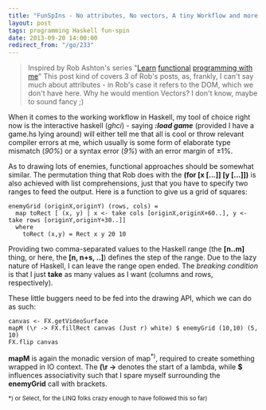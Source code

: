 ```yaml
---
title: "FunSpIns - No attributes, No vectors, A tiny Workflow and more squares"
layout: post
tags: programming Haskell fun-spin
date: 2013-09-20 14:00:00
redirect_from: "/go/233"
---
```


> Inspired by Rob Ashton's series "[Learn][1] [functional][2] [programming with me][3]"
This post kind of covers 3 of Rob's posts, as, frankly, I can't say much about attributes - in Rob's case it refers to the DOM, which we don't have here.
Why he would mention Vectors? I don't know, maybe to sound fancy ;)  

When it comes to the working workflow in Haskell, my tool of choice right now is the interactive haskell (*ghci*) - saying ***:load game*** (provided I have a game.hs lying around) will either tell me that all is cool or throw relevant compiler errors at me, which usually is some form of elaborate type mismatch (*90%*) or a syntax error (*9%*) with an error margin of &#177;1%.

As to drawing lots of enemies, functional approaches should be somewhat similar. The permutation thing that Rob does with the **(for [x [...]] [y [...]])** is also achieved with list comprehensions, just that you have to specify two ranges to feed the output. Here is a function to give us a grid of squares:

	enemyGrid (originX,originY) (rows, cols) = 
	  map toRect [ (x, y) | x <- take cols [originX,originX+60..], y <- take rows [originY,originY+30..]]
	  where
	    toRect (x,y) = Rect x y 20 10

Providing two comma-separated values to the Haskell range (the **[n..m]** thing, or here, the **[n, n+s, ..]**) defines the step of the range. Due to the lazy nature of Haskell,
I can leave the range open ended. The *breaking condition* is that I just **take** as many values as I want (columns and rows, respectively).

These little buggers need to be fed into the drawing API, which we can do as such:

	canvas <- FX.getVideoSurface
	mapM (\r -> FX.fillRect canvas (Just r) white) $ enemyGrid (10,10) (5, 10)
	FX.flip canvas

**mapM** is again the monadic version of map<sup>*)</sup>, required to create something wrapped in IO context. The **(\r ->** denotes the start of a lambda, while **$** influences associativity such that I spare myself surrounding the **enemyGrid** call with brackets.

<sup>*) or Select, for the LINQ folks crazy enough to have followed this so far)</sup> 

  [1]: http://codeofrob.com/entries/learn-functional-programming-with-me---attributes-and-vectors.html
  [2]: http://codeofrob.com/entries/learn-functional-programming-with-me---improving-my-workflow.html
  [3]: http://codeofrob.com/entries/learn-functional-programming-with-me---adding-lots-more-state.html